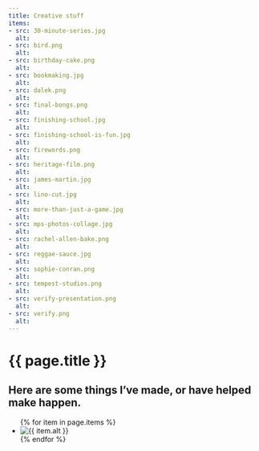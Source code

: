 ```yaml
---
title: Creative stuff
items:
- src: 30-minute-series.jpg
  alt:
- src: bird.png
  alt:
- src: birthday-cake.png
  alt:
- src: bookmaking.jpg
  alt:
- src: dalek.png
  alt:
- src: final-bongs.png
  alt:
- src: finishing-school.jpg
  alt:
- src: finishing-school-is-fun.jpg
  alt:
- src: firewords.png
  alt:
- src: heritage-film.png
  alt:
- src: james-martin.jpg
  alt:
- src: lino-cut.jpg
  alt:
- src: more-than-just-a-game.jpg
  alt:
- src: mps-photos-collage.jpg
  alt:
- src: rachel-allen-bake.png
  alt:
- src: reggae-sauce.jpg
  alt:
- src: sophie-conran.png
  alt:
- src: tempest-studios.png
  alt:
- src: verify-presentation.png
  alt:
- src: verify.png
  alt:
---
```


# {{ page.title }}

## Here are some things I’ve made, or have helped make happen.

<ul class="creative-projects">
{% for item in page.items %}
  <li>
    <img src="/static/images/creative/{{ item.src }}" alt="{{ item.alt }}" />
  </li>
{% endfor %}
</ul>
